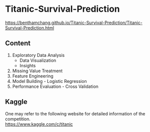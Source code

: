# Titanic-Survival-Prediction

https://benthamchang.github.io/Titanic-Survival-Prediction/Titanic-Survival-Prediction.html

## Content

1. Exploratory Data Analysis
    - Data Visualization
    - Insights
2. Missing Value Treatment
3. Feature Engineering
4. Model Building - Logistic Regression
5. Performance Evaluation - Cross Validation

## Kaggle

One may refer to the following website for detailed information of the competition.  
https://www.kaggle.com/c/titanic
